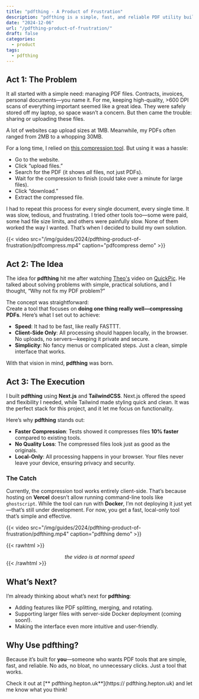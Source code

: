 ```yaml
---
title: "pdfthing - A Product of Frustration"
description: "pdfthing is a simple, fast, and reliable PDF utility built to tackle the frustrations of existing tools."
date: "2024-12-06"
url: "/pdfthing-product-of-frustration/"
draft: false
categories: 
  - product
tags:
  - pdfthing
---
```


## Act 1: The Problem

It all started with a simple need: managing PDF files. Contracts, invoices, personal documents—you name it. For me, keeping high-quality, >600 DPI scans of everything important seemed like a great idea. They were safely stored off my laptop, so space wasn’t a concern. But then came the trouble: sharing or uploading these files.

A lot of websites cap upload sizes at 1MB. Meanwhile, my PDFs often ranged from 2MB to a whopping 30MB.

For a long time, I relied on [this compression tool](https://pdfcompressor.com/). But using it was a hassle:

- Go to the website.
- Click “upload files.”
- Search for the PDF (it shows *all* files, not just PDFs).
- Wait for the compression to finish (could take over a minute for large files).
- Click “download.”
- Extract the compressed file.

I had to repeat this process for every single document, every single time. It was slow, tedious, and frustrating. I tried other tools too—some were paid, some had file size limits, and others were painfully slow. None of them worked the way I wanted. That’s when I decided to build my own solution.

{{< video src="/img/guides/2024/pdfthing-product-of-frustration/pdfcompress.mp4" caption="pdfcompress demo" >}} 

## Act 2: The Idea

The idea for **pdfthing** hit me after watching [Theo's](https://x.com/theo) video on [QuickPic](https://www.youtube.com/watch?v=G2_D2bYFjY4). He talked about solving problems with simple, practical solutions, and I thought, “Why not fix my PDF problem?”

The concept was straightforward:  
Create a tool that focuses on **doing one thing really well—compressing PDFs**. Here’s what I set out to achieve:

- **Speed**: It had to be fast, like really FASTTT.  
- **Client-Side Only**: All processing should happen locally, in the browser. No uploads, no servers—keeping it private and secure.  
- **Simplicity**: No fancy menus or complicated steps. Just a clean, simple interface that works.  

With that vision in mind, **pdfthing** was born.

## Act 3: The Execution

I built **pdfthing** using **Next.js** and **TailwindCSS**. Next.js offered the speed and flexibility I needed, while Tailwind made styling quick and clean. It was the perfect stack for this project, and it let me focus on functionality.

Here’s why **pdfthing** stands out:

- **Faster Compression**: Tests showed it compresses files **10% faster** compared to existing tools.  
- **No Quality Loss**: The compressed files look just as good as the originals.  
- **Local-Only**: All processing happens in your browser. Your files never leave your device, ensuring privacy and security.  

### The Catch  
Currently, the compression tool works entirely client-side. That’s because hosting on **Vercel** doesn’t allow running command-line tools like `ghostscript`. While the tool can run with **Docker**, I’m not deploying it just yet—that’s still under development. For now, you get a fast, local-only tool that’s simple and effective.

{{< video src="/img/guides/2024/pdfthing-product-of-frustration/pdfthing.mp4" caption="pdfthing demo" >}} 

{{< rawhtml >}}
<div style="text-align: center; font-style: italic">the video is at normal speed</div>
{{< /rawhtml >}}

## What’s Next?

I’m already thinking about what’s next for **pdfthing**:  
- Adding features like PDF splitting, merging, and rotating.  
- Supporting larger files with server-side Docker deployment (coming soon!).  
- Making the interface even more intuitive and user-friendly.  

## Why Use pdfthing?

Because it’s built for **you**—someone who wants PDF tools that are simple, fast, and reliable. No ads, no bloat, no unnecessary clicks. Just a tool that works.

Check it out at [** pdfthing.hepton.uk**](https:// pdfthing.hepton.uk) and let me know what you think!
